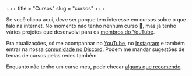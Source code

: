 +++
title = "Cursos"
slug = "cursos"
+++

Se você clicou aqui, deve ser porque tem interesse em cursos sobre o que falo na internet. No momento não tenho nenhum curso 🙁, mas já tenho vários projetos que desenvolvi para os [membros do YouTube](https://www.youtube.com/channel/UCNdd-FYANxk0DIvGhXVnMIg/join).

Pra atualizações, só me acompanhar no [YouTube](https://www.youtube.com/@waine_jr), no [Instagram](https://www.instagram.com/waine_jr/) e também entrar na nossa [comunidade no Discord](https://discord.gg/NNuzYsNPjV). Podem me mandar sugestões de temas de cursos pelas redes também.

Enquanto não tenho um curso meu, pode checar [alguns que recomendo](https://www.youtube.com/watch?v=dQw4w9WgXcQ).
